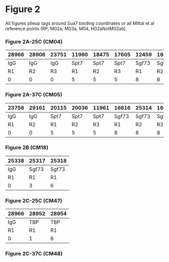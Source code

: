 # Figure 2
All figures pileup tags around Sua7 binding  coordinates or all Mittal et al reference points (RP, M02a, M03a, M04, H02aNotM02ab).

### Figure 2A-25C (CM04)

| 28966 | 28906 | 23751 | 11960 | 18475 | 17605 | 12459 | 16615 | 16617 | 15202 | 11952 | 19996 |
| ----- | ----- | ----- | ----- | ----- | ----- | ----- | ----- | ----- | ----- | ----- | ----- |
| IgG   | IgG   | IgG   | Spt7  | Spt7  | Spt7  | Sgf73 | Sgf73 | Sgf73 | Gcn5  | Gcn5  | Gcn5 |
| R1 | R2 | R3 | R1 | R2 | R3 | R1 | R2 | R3 | R1 | R2 | R3 |
| 0 | 0 | 0 | 5 | 5 | 5 | 8 | 8 | 8 | 9 | 9 | 9 |

### Figure  2A-37C (CM05)

| 23756 | 29161 | 20115 | 20036 | 11961 | 16616 | 25314 | 16618 | 11953 | 20029 | 20590 |
| ----- | ----- | ----- | ----- | ----- | ----- | ----- | ----- | ----- | ----- | ----- |
| IgG   | IgG   | Spt7  | Spt7  | Spt7  | Sgf73 | Sgf73 | Sgf73 | Gcn5  | Gcn5  | Gcn5  |
| R1 | R2 | R1 | R2 | R3 | R1 | R2 | R3 | R1 | R2 | R3 |
| 0 | 0 | 5 | 5 | 5 | 8 | 8 | 8 | 9 | 9 | 9 |

### Figure 2B (CM18)

| 25338 | 25317 | 25318 |
| ----- | ----- | ----- |
| IgG   | Sgf73 | Sgf73 |
| R1 | R1 | R1 |
| 0 | 3 | 6 |


### Figure 2C-25C (CM47)

| 28966 | 28952 | 28954 |
| ----- | ----- | ----- |
| IgG | TBP | TBP |
| R1 | R1 | R1 |
| 0 | 1 | 6 |


### Figure 2C-37C (CM48)
